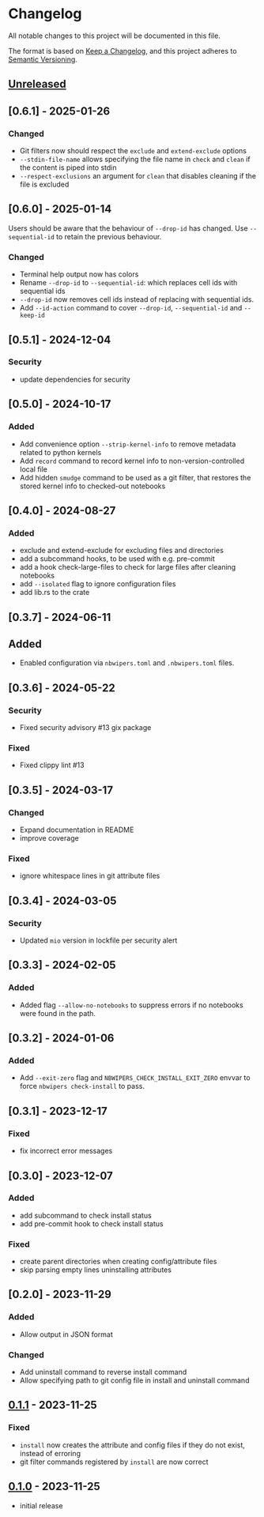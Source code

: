 # Changelog

All notable changes to this project will be documented in this file.

The format is based on [Keep a Changelog],
and this project adheres to [Semantic Versioning].

## [Unreleased]

## [0.6.1] - 2025-01-26

### Changed

- Git filters now should respect the `exclude` and `extend-exclude` options
- `--stdin-file-name` allows specifying the file name in `check` and `clean` if the content is piped into stdin
- `--respect-exclusions` an argument for `clean` that disables cleaning if the file is excluded

## [0.6.0] - 2025-01-14

Users should be aware that the behaviour of `--drop-id` has changed.
Use `--sequential-id` to retain the previous behaviour.

### Changed

- Terminal help output now has colors
- Rename `--drop-id` to `--sequential-id`: which replaces cell ids with sequential ids
- `--drop-id` now removes cell ids instead of replacing with sequential ids.
- Add `--id-action` command to cover `--drop-id`, `--sequential-id` and `--keep-id`

## [0.5.1] - 2024-12-04

### Security

- update dependencies for security

## [0.5.0] - 2024-10-17

### Added

- Add convenience option `--strip-kernel-info` to remove metadata related to python kernels
- Add `record` command to record kernel info to non-version-controlled local file
- Add hidden `smudge` command to be used as a git filter, that restores the stored kernel info to checked-out notebooks

## [0.4.0] - 2024-08-27

### Added

- exclude and extend-exclude for excluding files and directories
- add a subcommand hooks, to be used with e.g. pre-commit
- add a hook check-large-files to check for large files after cleaning notebooks
- add `--isolated` flag to ignore configuration files
- add lib.rs to the crate

## [0.3.7] - 2024-06-11

## Added

- Enabled configuration via `nbwipers.toml` and `.nbwipers.toml` files.

## [0.3.6] - 2024-05-22

### Security

- Fixed security advisory #13 gix package

### Fixed

- Fixed clippy lint #13

## [0.3.5] - 2024-03-17

### Changed

- Expand documentation in README
- improve coverage

### Fixed

- ignore whitespace lines in git attribute files

## [0.3.4] - 2024-03-05

### Security

- Updated `mio` version in lockfile per security alert

## [0.3.3] - 2024-02-05

### Added

- Added flag `--allow-no-notebooks` to suppress errors if no notebooks were found in the path.

## [0.3.2] - 2024-01-06

### Added

- Add `--exit-zero` flag and `NBWIPERS_CHECK_INSTALL_EXIT_ZERO` envvar to force `nbwipers check-install` to pass.

## [0.3.1] - 2023-12-17

### Fixed

- fix incorrect error messages

## [0.3.0] - 2023-12-07

### Added

- add subcommand to check install status
- add pre-commit hook to check install status

### Fixed

- create parent directories when creating config/attribute files
- skip parsing empty lines uninstalling attributes

## [0.2.0] - 2023-11-29

### Added

- Allow output in JSON format

### Changed

- Add uninstall command to reverse install command
- Allow specifying path to git config file in install and uninstall command

## [0.1.1] - 2023-11-25

### Fixed

- `install` now creates the attribute and config files if they do not exist, instead of erroring
- git filter commands registered by `install` are now correct

## [0.1.0] - 2023-11-25

- initial release

<!-- Links -->
[keep a changelog]: https://keepachangelog.com/en/1.0.0/
[semantic versioning]: https://semver.org/spec/v2.0.0.html

<!-- Versions -->
[unreleased]: https://github.com/felixgwilliams/nbwipers/compare/v0.1.1...HEAD
[0.1.1]: https://github.com/felixgwilliams/nbwipers/compare/v0.1.0...v0.1.1
[0.1.0]: https://github.com/felixgwilliams/nbwipers/releases/tag/v0.1.0

